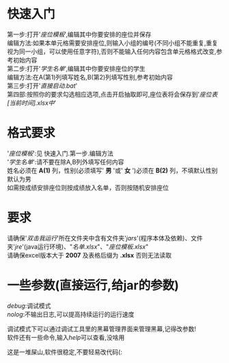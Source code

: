 # 快速入门  
第一步:打开'*座位模板*',编辑其中你要安排的座位并保存  
编辑方法:如果本单元格需要安排座位,则输入小组的编号(不同小组不能重复,重复视为同一小组，可以使用任意字符),否则不能输入任何内容包含单元格格式改变,参考初始内容  
第二步:打开'*学生名单*',编辑其中你要安排座位的学生  
编辑方法:在A(第1)列填写姓名,B(第2)列填写性别,参考初始内容  
第三步:打开'*直接启动.bat*'  
第四部:按照你的要求勾选相应选项,点击开启抽取即可,座位表将会保存到'*座位表[当前时间].xlsx中*'  
  
# 格式要求  
'*座位模板*':见 快速入门.第一步.编辑方法  
'*学生名单*':请不要在除A,B列外填写任何内容  
姓名必须在 **A(1)** 列，性别(必须填写' **男** '或' **女** ')必须在 **B(2)** 列，不填默认性别默认为男  
如需按成绩安排座位则按成绩放入名单，否则按随机安排座位  
  
# 要求  
请确保'*双击我运行*'所在文件夹中含有文件夹'*jars*'(程序本体及依赖)、文件夹'*jre*'(java运行环境)、"*名单.xlsx*"、"*座位模板.xlsx*"  
请确保excel版本大于 **2007** 及表格后缀为 **.xlsx** 否则无法读取    
  
# 一些参数(直接运行,给jar的参数)  
*debug*:调试模式  
*nolog*:不输出日志,可以提高持续运行的运行速度  
  
调试模式下可以通过调试工具里的黑幕管理界面来管理黑幕,记得改参数!  
软件还有一些命令,输入*help*可以查看,没啥用  
  
这是一堆屎山,软件很稳定,不要轻易改代码(:  